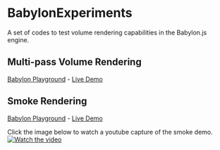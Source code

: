 # BabylonExperiments
A set of codes to test volume rendering capabilities in the Babylon.js engine.

## Multi-pass Volume Rendering
<a href="https://playground.babylonjs.com/#GBMUJ8#24">Babylon Playground</a> - <a href="https://raw.githack.com/mmmovania/BabylonExperiments/master/MultiPassVolumeRenderingDemo.html">Live Demo</a>

## Smoke Rendering
<a href="https://playground.babylonjs.com/#LBSWRJ">Babylon Playground</a> - <a href="https://raw.githack.com/mmmovania/BabylonExperiments/master/Smoke.html">Live Demo</a>

Click the image below to watch a youtube capture of the smoke demo.
[![Watch the video](https://img.youtube.com/vi/U7YxYXQ_xQg/maxresdefault.jpg)](https://youtu.be/U7YxYXQ_xQg)

